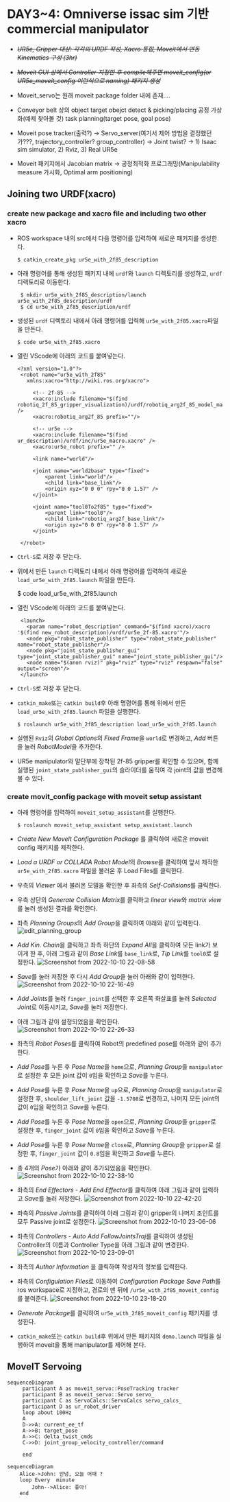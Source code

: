 # DAY3~4: Omniverse issac sim 기반 commercial manipulator

-   *~~UR5e, Gripper 대상: 각각의 URDF 작성, Xacro 통합, Moveit에서 연동 Kinematics 구성 (3hr)~~*
-   *~~Moveit GUI 상에서 Controller 지정한 후 compile해주면 moveit_config(or UR5e_moveit_config 이런식으로 naming) 패키지 생성~~*

-   Moveit_servo는 원래 moveit package folder 내에 존재....

-   Conveyor belt 상의 object target obejct detect & picking/placing 공정 가상화(예제 찾아볼 것) task planning(target pose, goal pose)

-   Moveit pose tracker(출력?) -> Servo_server(여기서 제어 방법을 결정했던가???, trajectory_controller? group_controller) -> Joint twist? -> 1) Isaac sim simulator, 2) Rviz, 3) Real UR5e

-   Moveit 패키지에서 Jacobian matrix -> 공정최적화 프로그래밍(Manipulability measure 가시화, Optimal arm positioning)

## Joining two URDF(xacro)
### create new package and xacro file and including two other xacro
 - ROS workspace 내의 src에서 다음 명령어를 입력하여 새로운 패키지를 생성한다.
 
	   $ catkin_create_pkg ur5e_with_2f85_description
 - 아래 명령어를 통해 생성된 패키지 내에 `urdf`와 `launch` 디렉토리를 생성하고, `urdf` 디렉토리로 이동한다.
 
	    $ mkdir ur5e_with_2f85_description/launch ur5e_with_2f85_description/urdf
	    $ cd ur5e_with_2f85_description/urdf
	    
 - 생성된 `urdf` 디렉토리 내에서 아래 명령어를 입력해 `ur5e_with_2f85.xacro`파일을 만든다.

	   $ code ur5e_with_2f85.xacro
 - 열린 VScode에 아래의 코드를 붙여넣는다.

	   <?xml version="1.0"?>
		<robot name="ur5e_with_2f85" 
		  xmlns:xacro="http://wiki.ros.org/xacro">

		    <!-- 2f-85 -->
		    <xacro:include filename="$(find robotiq_2f_85_gripper_visualization)/urdf/robotiq_arg2f_85_model_macro.xacro" />
		    <xacro:robotiq_arg2f_85 prefix=""/>
		        
		    <!-- ur5e -->
		    <xacro:include filename="$(find ur_description)/urdf/inc/ur5e_macro.xacro" />
		    <xacro:ur5e_robot prefix="" />
		    
		    <link name="world"/>
		    
		    <joint name="world2base" type="fixed">
		        <parent link="world"/>
		        <child link="base_link"/>
		        <origin xyz="0 0 0" rpy="0 0 1.57" />
		    </joint>

		    <joint name="tool0To2f85" type="fixed">
		        <parent link="tool0"/>
		        <child link="robotiq_arg2f_base_link"/>
		        <origin xyz="0 0 0" rpy="0 0 1.57" />
		    </joint>

		</robot>

 - `Ctrl-S`로 저장 후 닫는다.
 - 위에서 만든 `launch` 디렉토리 내에서 아래 명령어를 입력하여 새로운 `load_ur5e_with_2f85.launch` 파일을 만든다.

      $ code load_ur5e_with_2f85.launch
 - 열린 VScode에 아래의 코드를 붙여넣는다.

      <?xml version="1.0"?>
		<launch>
		  <param name="robot_description" command="$(find xacro)/xacro '$(find new_robot_description)/urdf/ur5e_2f-85.xacro'"/>
		  <node pkg="robot_state_publisher" type="robot_state_publisher" name="robot_state_publisher"/>
		  <node pkg="joint_state_publisher_gui" type="joint_state_publisher_gui" name="joint_state_publisher_gui"/>
		  <node name="$(anon rviz)" pkg="rviz" type="rviz" respawn="false" output="screen"/>
		</launch>
 - `Ctrl-S`로 저장 후 닫는다.
 - `catkin_make`또는 `catkin build`후  아래  명령어를 통해 위에서 만든 `load_ur5e_with_2f85.launch` 파일을 실행한다.

	   $ roslaunch ur5e_with_2f85_description load_ur5e_with_2f85.launch 

 - 실행된 `Rviz`의 *Global Options*의 *Fixed Frame*을 `world`로 변경하고, *Add* 버튼을 눌러 *RobotModel*을 추가한다.
 - UR5e manipulator와 말단부에 장착된 2f-85 gripper를 확인할 수 있으며, 함께 실행된 `joint_state_publisher_gui`의 슬라이더를 움직여 각 joint의 값을 변경해 볼 수 있다.

### create movit_config package with moveit setup assistant
- 아래 명령어를 입력하여 `moveit_setup_assistant`를 실행한다.

	  $ roslaunch moveit_setup_assistant setup_assistant.launch
- *Create New MoveIt Configuration Package* 를 클릭하여 새로운 moveit config 패키지를 제작한다.
- *Load a URDF or COLLADA Robot Model*의 *Browse*를 클릭하여 앞서 제작한 `ur5e_with_2f85.xacro` 파일을 불러온 후  Load Files를 클릭한다.
- 우측의 *Viewer* 에서 불러온 모델을 확인한 후 좌측의 *Self-Collisions*를 클릭한다.
- 우측 상단의 *Generate Collision Matrix*를 클릭하고 *linear view*와  *matrix view*를 눌러 생성된 결과를 확인한다.
- 좌측 *Planning Groups*의 *Add Group*을 클릭하여 아래와 같이 입력한다.
![edit_planning_group](https://user-images.githubusercontent.com/60342784/194872835-6fb4dee5-c101-47d8-bb20-8deec8d13386.png)

- *Add Kin. Chain*을 클릭하고 좌측 하단의 *Expand All*을 클릭하여 모든 link가 보이게 한 후, 아래 그림과 같이 *Base Link*를 `base_link`로, *Tip Link*를 `tool0`로 설정한다.
![Screenshot from 2022-10-10 22-08-58](https://user-images.githubusercontent.com/60342784/194873782-23373d88-504b-4faf-808e-0de0da9666be.png)

- *Save*를 눌러 저장한 후 다시 *Add Group*을 눌러 아래와 같이 입력한다.
![Screenshot from 2022-10-10 22-16-49](https://user-images.githubusercontent.com/60342784/194875273-da510f44-b175-4894-b60a-a9a907139166.png)

- *Add Joints*를 눌러 `finger_joint`를 선택한 후 오른쪽 화살표를 눌러 *Selected Joint*로 이동시키고, *Save*를 눌러 저장한다.
- 아래 그림과 같이 설정되었음을 확인한다.![Screenshot from 2022-10-10 22-26-33](https://user-images.githubusercontent.com/60342784/194877090-ff3a7e73-2530-4324-803e-c8dc52c34d4d.png)

- 좌측의 *Robot Poses*를 클릭하여 Robot의 predefined pose를 아래와 같이 추가한다.
- *Add Pose*를 누른 후 *Pose Name*을 `home`으로, *Planning Group*을 `manipulator`로 설정한  후 모든 joint 값이 `0`임을 확인하고 *Save*를 누른다.
- *Add Pose*를 누른 후 *Pose Name*을 `up`으로, *Planning Group*을 `manipulator`로 설정한  후, `shoulder_lift_joint` 값을 `-1.5708`로 변경하고, 나머지 모든 joint의 값이 `0`임을 확인하고 *Save*를 누른다.
- *Add Pose*를 누른 후 *Pose Name*을 `open`으로, *Planning Group*을 `gripper`로 설정한  후, `finger_joint` 값이 `0`임을 확인하고 *Save*를 누른다.
- *Add Pose*를 누른 후 *Pose Name*을 `close`로, *Planning Group*을 `gripper`로 설정한  후, `finger_joint` 값이 `0.8`임을 확인하고 *Save*를 누른다.
- 총 4개의 *Pose*가 아래와 같이 추가되었음을 확인한다.
![Screenshot from 2022-10-10 22-38-10](https://user-images.githubusercontent.com/60342784/194879285-8395c47d-8f7c-4692-92a1-748e48b17d26.png)

- 좌측의 *End Effectors - Add End Effector*를 클릭하여 아래 그림과 같이 입력하고 *Save*를 눌러 저장한다.
![Screenshot from 2022-10-10 22-42-20](https://user-images.githubusercontent.com/60342784/194880048-48179c32-5361-41cd-aa00-9349f45e64e2.png)

- 좌측의 *Passive Joints*를 클릭하여 아래 그림과 같이 gripper의 나머지 조인트를 모두 Passive joint로 설정한다.
![Screenshot from 2022-10-10 23-06-06](https://user-images.githubusercontent.com/60342784/194884833-b9010fb7-02d2-455c-ad63-d82f113a6644.png)

- 좌측의 *Controllers - Auto Add FollowJointsTraj*를 클릭하여 생성된 Controller의 이름과 Controller Type을 아래 그림과 같이 변경한다.![Screenshot from 2022-10-10 23-09-01](https://user-images.githubusercontent.com/60342784/194886160-1b159919-2f5c-4837-b4e9-bd4a01226b32.png)

- 좌측의 *Author Information* 을 클릭하여 작성자의 정보를 입력한다.
- 좌측의 *Configulation Files*로 이동하여 *Configuration Package Save Path*를 ros workspace로 지정하고, 경로의 맨 뒤에 `/ur5e_with_2f85_moveit_config`를 붙여준다.
![Screenshot from 2022-10-10 23-18-20](https://user-images.githubusercontent.com/60342784/194887782-c3da84db-e5e2-4197-9bc1-d8afa7a5d10c.png)
-  *Generate Package*를 클릭하여 `ur5e_with_2f85_moveit_config` 패키지를 생성한다.
- `catkin_make`또는 `catkin build`후 위에서 만든 패키지의 `demo.launch` 파일을 실행하여 moveit을 통해 manipulator를 제어해 본다.

## MoveIT Servoing
```mermaid 
sequenceDiagram 
	 participant A as moveit_servo::PoseTracking tracker
	 participant B as moveit_servo::Servo servo_ 
	 participant C as ServoCalcs::ServoCalcs servo_calcs_  
	 participant D as ur_robot_driver 
	 loop about 100Hz
	 A
	 D->>A: current_ee_tf
	 A->>B: target_pose
	 A->>C: delta_twist_cmds
	 C->>D: joint_group_velocity_controller/command
	 
	 end
```

```mermaid
sequenceDiagram
	Alice->John: 안녕, 오늘 어때 ?
	loop Every  minute
		John-->Alice: 좋아!
	end
```

<!--stackedit_data:
eyJoaXN0b3J5IjpbLTE2ODcyNDQ3MTUsLTE4ODIzMTUxMjUsLT
U1MTk3MjYyMywtNjY1MzEzMTc4LC0xNjE5MzA4NjA4LDg1Nzcw
NDEwMSwxOTUzMzk4OTU0LDEwNTM3OTA5OTUsMTk3NTY3NTg3MC
wzNDMxMjgzNywtMTMzNTk1MTY5OSw4MzM1NzM4NzksNjM5NjQ1
OTU5LDIxODM2NjI5MCwxNDA3Mjc0MDE1LC0xOTk2MDEzMTMyLC
0xMzI0Nzk1NDIwLDYyNzMwNDAyMCwtMTIxNTQ2NDAxMSwtMTA5
Mjg5Nzg0OF19
-->